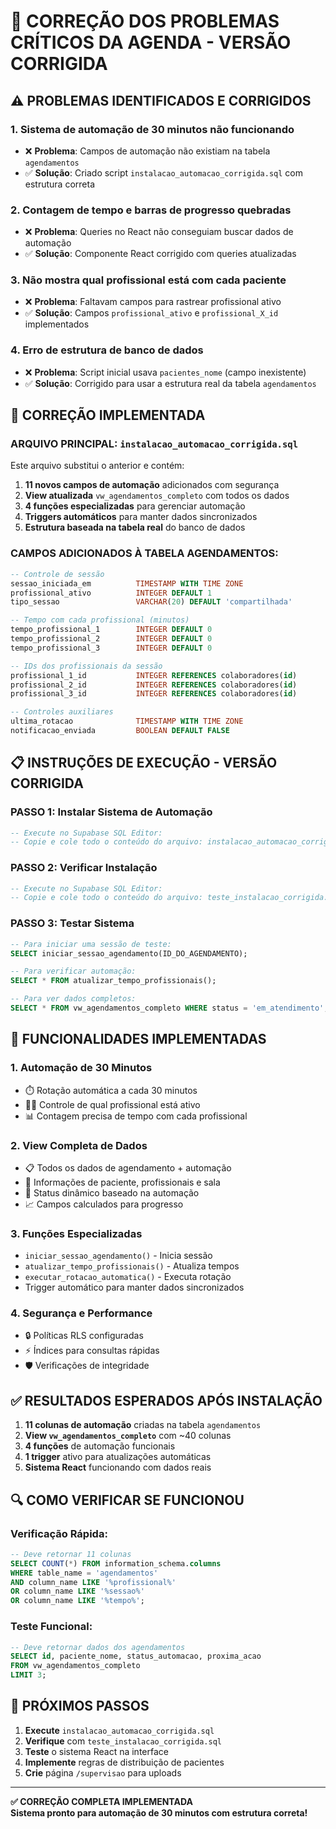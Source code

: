 # 🚨 CORREÇÃO DOS PROBLEMAS CRÍTICOS DA AGENDA - VERSÃO CORRIGIDA

## ⚠️ PROBLEMAS IDENTIFICADOS E CORRIGIDOS

### 1. **Sistema de automação de 30 minutos não funcionando**
- ❌ **Problema**: Campos de automação não existiam na tabela `agendamentos`
- ✅ **Solução**: Criado script `instalacao_automacao_corrigida.sql` com estrutura correta

### 2. **Contagem de tempo e barras de progresso quebradas**
- ❌ **Problema**: Queries no React não conseguiam buscar dados de automação
- ✅ **Solução**: Componente React corrigido com queries atualizadas

### 3. **Não mostra qual profissional está com cada paciente**
- ❌ **Problema**: Faltavam campos para rastrear profissional ativo
- ✅ **Solução**: Campos `profissional_ativo` e `profissional_X_id` implementados

### 4. **Erro de estrutura de banco de dados**
- ❌ **Problema**: Script inicial usava `pacientes_nome` (campo inexistente)
- ✅ **Solução**: Corrigido para usar a estrutura real da tabela `agendamentos`

## 🔧 CORREÇÃO IMPLEMENTADA

### **ARQUIVO PRINCIPAL**: `instalacao_automacao_corrigida.sql`
Este arquivo substitui o anterior e contém:

1. **11 novos campos de automação** adicionados com segurança
2. **View atualizada** `vw_agendamentos_completo` com todos os dados
3. **4 funções especializadas** para gerenciar automação
4. **Triggers automáticos** para manter dados sincronizados
5. **Estrutura baseada na tabela real** do banco de dados

### **CAMPOS ADICIONADOS À TABELA AGENDAMENTOS**:
```sql
-- Controle de sessão
sessao_iniciada_em          TIMESTAMP WITH TIME ZONE
profissional_ativo          INTEGER DEFAULT 1
tipo_sessao                 VARCHAR(20) DEFAULT 'compartilhada'

-- Tempo com cada profissional (minutos)
tempo_profissional_1        INTEGER DEFAULT 0
tempo_profissional_2        INTEGER DEFAULT 0
tempo_profissional_3        INTEGER DEFAULT 0

-- IDs dos profissionais da sessão
profissional_1_id           INTEGER REFERENCES colaboradores(id)
profissional_2_id           INTEGER REFERENCES colaboradores(id)
profissional_3_id           INTEGER REFERENCES colaboradores(id)

-- Controles auxiliares
ultima_rotacao              TIMESTAMP WITH TIME ZONE
notificacao_enviada         BOOLEAN DEFAULT FALSE
```

## 📋 INSTRUÇÕES DE EXECUÇÃO - VERSÃO CORRIGIDA

### **PASSO 1: Instalar Sistema de Automação**
```sql
-- Execute no Supabase SQL Editor:
-- Copie e cole todo o conteúdo do arquivo: instalacao_automacao_corrigida.sql
```

### **PASSO 2: Verificar Instalação**
```sql
-- Execute no Supabase SQL Editor:
-- Copie e cole todo o conteúdo do arquivo: teste_instalacao_corrigida.sql
```

### **PASSO 3: Testar Sistema**
```sql
-- Para iniciar uma sessão de teste:
SELECT iniciar_sessao_agendamento(ID_DO_AGENDAMENTO);

-- Para verificar automação:
SELECT * FROM atualizar_tempo_profissionais();

-- Para ver dados completos:
SELECT * FROM vw_agendamentos_completo WHERE status = 'em_atendimento';
```

## 🎯 FUNCIONALIDADES IMPLEMENTADAS

### **1. Automação de 30 Minutos**
- ⏱️ Rotação automática a cada 30 minutos
- 👨‍⚕️ Controle de qual profissional está ativo
- 📊 Contagem precisa de tempo com cada profissional

### **2. View Completa de Dados**
- 📋 Todos os dados de agendamento + automação
- 👥 Informações de paciente, profissionais e sala
- 🔄 Status dinâmico baseado na automação
- 📈 Campos calculados para progresso

### **3. Funções Especializadas**
- `iniciar_sessao_agendamento()` - Inicia sessão
- `atualizar_tempo_profissionais()` - Atualiza tempos
- `executar_rotacao_automatica()` - Executa rotação
- Trigger automático para manter dados sincronizados

### **4. Segurança e Performance**
- 🔒 Políticas RLS configuradas
- ⚡ Índices para consultas rápidas
- 🛡️ Verificações de integridade

## ✅ RESULTADOS ESPERADOS APÓS INSTALAÇÃO

1. **11 colunas de automação** criadas na tabela `agendamentos`
2. **View `vw_agendamentos_completo`** com ~40 colunas
3. **4 funções** de automação funcionais
4. **1 trigger** ativo para atualizações automáticas
5. **Sistema React** funcionando com dados reais

## 🔍 COMO VERIFICAR SE FUNCIONOU

### **Verificação Rápida**:
```sql
-- Deve retornar 11 colunas
SELECT COUNT(*) FROM information_schema.columns 
WHERE table_name = 'agendamentos' 
AND column_name LIKE '%profissional%' 
OR column_name LIKE '%sessao%' 
OR column_name LIKE '%tempo%';
```

### **Teste Funcional**:
```sql
-- Deve retornar dados dos agendamentos
SELECT id, paciente_nome, status_automacao, proxima_acao 
FROM vw_agendamentos_completo 
LIMIT 3;
```

## 🚀 PRÓXIMOS PASSOS

1. **Execute** `instalacao_automacao_corrigida.sql`
2. **Verifique** com `teste_instalacao_corrigida.sql`
3. **Teste** o sistema React na interface
4. **Implemente** regras de distribuição de pacientes
5. **Crie** página `/supervisao` para uploads

---

**✅ CORREÇÃO COMPLETA IMPLEMENTADA**  
**Sistema pronto para automação de 30 minutos com estrutura correta!**
